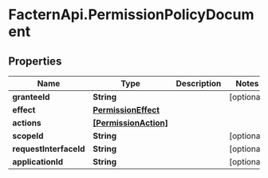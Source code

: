 # FacternApi.PermissionPolicyDocument

## Properties
Name | Type | Description | Notes
------------ | ------------- | ------------- | -------------
**granteeId** | **String** |  | [optional] 
**effect** | [**PermissionEffect**](PermissionEffect.md) |  | 
**actions** | [**[PermissionAction]**](PermissionAction.md) |  | 
**scopeId** | **String** |  | [optional] 
**requestInterfaceId** | **String** |  | [optional] 
**applicationId** | **String** |  | [optional] 


